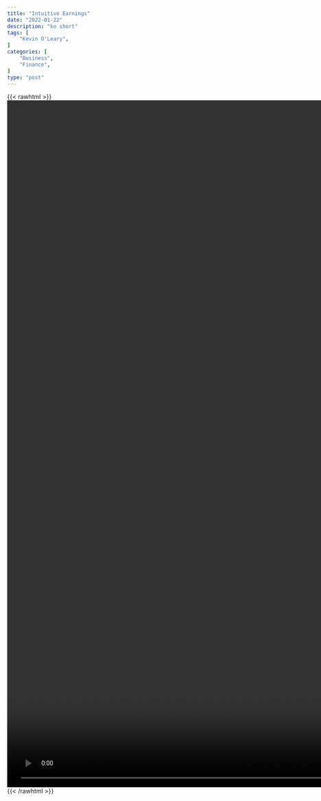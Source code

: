 ```yaml
---
title: "Intuitive Earnings"
date: "2022-01-22"
description: "ko short"
tags: [
    "Kevin O'Leary",
]
categories: [
    "Business",
    "Finance",
]
type: "post"
---
```

{{< rawhtml >}}
    <video style="height:40vh;width:auto" overflow="hidden" controls>
        <source src="https://clips.dev00ps.com/Kevin%20O%27Leary/intuitive_earnings.mp4" type="video/mp4"> 
    </video>
{{< /rawhtml >}}